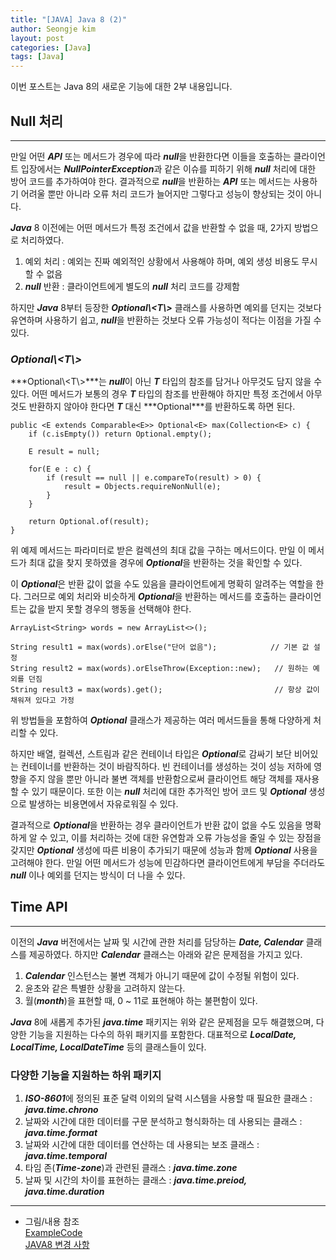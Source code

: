 ```yaml
---
title: "[JAVA] Java 8 (2)"
author: Seongje kim
layout: post
categories: [Java]
tags: [Java]
---
```

<style>
    blockquote {
        font-size:13pt;
		padding-bottom:0.1px;
        margin-bottom:30px;
    }

	img {
		margin-left:15px;
		margin-right:30px;
		max-width:95%;
		heght:auto;
	}

	h3 {
		margin-bottom:15px;
	}
</style>

이번 포스트는 Java 8의 새로운 기능에 대한 2부 내용입니다.

## Null 처리
---

만일 어떤 ***API*** 또는 메서드가 경우에 따라 ***null***을 반환한다면 이들을 호출하는 클라이언트 입장에서는 ***NullPointerException***과 같은 이슈를 피하기 위해 ***null*** 처리에 대한 방어 코드를 추가하여야 한다.
결과적으로 ***null***을 반환하는 ***API*** 또는 메서드는 사용하기 어려울 뿐만 아니라 오류 처리 코드가 늘어지만 그렇다고 성능이 향상되는 것이 아니다.

***Java*** 8 이전에는 어떤 메서드가 특정 조건에서 값을 반환할 수 없을 때, 2가지 방법으로 처리하였다.

1. 예외 처리 : 예외는 진짜 예외적인 상황에서 사용해야 하며, 예외 생성 비용도 무시할 수 없음
2. ***null*** 반환 : 클라이언트에게 별도의 ***null*** 처리 코드를 강제함

하지만 ***Java*** 8부터 등장한 ***Optional\\<T\\>*** 클래스를 사용하면 예외를 던지는 것보다 유연하며 사용하기 쉽고, ***null***을 반환하는 것보다 오류 가능성이 적다는 이점을 가질 수 있다.

### ***Optional\\<T\\>***  

***Optional\\<T\\>***는 ***null***이 아닌 ***T*** 타입의 참조를 담거나 아무것도 담지 않을 수 있다.
어떤 메서드가 보통의 경우 ***T*** 타입의 참조를 반환해야 하지만 특정 조건에서 아무것도 반환하지 않아야 한다면 ***T*** 대신 ***Optional<T>***를 반환하도록 하면 된다.

```
public <E extends Comparable<E>> Optional<E> max(Collection<E> c) {
    if (c.isEmpty()) return Optional.empty();

    E result = null;

    for(E e : c) {
        if (result == null || e.compareTo(result) > 0) {
            result = Objects.requireNonNull(e);
        }
    }

    return Optional.of(result);
}
```

위 예제 메서드는 파라미터로 받은 컬렉션의 최대 값을 구하는 메서드이다.
만일 이 메서드가 최대 값을 찾지 못하였을 경우에 ***Optional***을 반환하는 것을 확인할 수 있다.

이 ***Optional***은 반환 값이 없을 수도 있음을 클라이언트에게 명확히 알려주는 역할을 한다.
그러므로 예외 처리와 비슷하게 ***Optional***을 반환하는 메서드를 호출하는 클라이언트는 값을 받지 못할 경우의 행동을 선택해야 한다.

```
ArrayList<String> words = new ArrayList<>();

String result1 = max(words).orElse("단어 없음");            // 기본 값 설정
String result2 = max(words).orElseThrow(Exception::new);   // 원하는 예외를 던짐
String result3 = max(words).get();                         // 항상 값이 채워져 있다고 가정
```

위 방법들을 포함하여 ***Optional<T>*** 클래스가 제공하는 여러 메서드들을 통해 다양하게 처리할 수 있다.

하지만 배열, 컬렉션, 스트림과 같은 컨테이너 타입은 ***Optional***로 감싸기 보단 비어있는 컨테이너를 반환하는 것이 바람직하다.
빈 컨테이너를 생성하는 것이 성능 저하에 영향을 주지 않을 뿐만 아니라 불변 객체를 반환함으로써 클라이언트 해당 객체를 재사용할 수 있기 때문이다.
또한 이는 ***null*** 처리에 대한 추가적인 방어 코드 및 ***Optional*** 생성으로 발생하는 비용면에서 자유로워질 수 있다.

결과적으로 ***Optional***을 반환하는 경우 클라이언트가 반환 값이 없을 수도 있음을 명확하게 알 수 있고, 이를 처리하는 것에 대한 유연함과 오류 가능성을 줄일 수 있는 장점을 갖지만 ***Optional*** 생성에 따른 비용이 추가되기 때문에 성능과 함께 ***Optional*** 사용을 고려해야 한다.
만일 어떤 메서드가 성능에 민감하다면 클라이언트에게 부담을 주더라도 ***null*** 이나 예외를 던지는 방식이 더 나을 수 있다.

## Time API
---

이전의 ***Java*** 버전에서는 날짜 및 시간에 관한 처리를 담당하는 ***Date, Calendar*** 클래스를 제공하였다.
하지만 ***Calendar*** 클래스는 아래와 같은 문제점을 가지고 있다.

1. ***Calendar*** 인스턴스는 불변 객체가 아니기 때문에 값이 수정될 위험이 있다.
2. 윤초와 같은 특별한 상황을 고려하지 않는다.
3. 월(***month***)을 표현할 때, 0 ~ 11로 표현해야 하는 불편함이 있다.

***Java*** 8에 새롭게 추가된 ***java.time*** 패키지는 위와 같은 문제점을 모두 해결했으며, 다양한 기능을 지원하는 다수의 하위 패키지를 포함한다.
대표적으로 ***LocalDate, LocalTime, LocalDateTime*** 등의 클래스들이 있다.

### 다양한 기능을 지원하는 하위 패키지  

1. ***ISO-8601***에 정의된 표준 달력 이외의 달력 시스템을 사용할 때 필요한 클래스 : ***java.time.chrono***
2. 날짜와 시간에 대한 데이터를 구문 분석하고 형식화하는 데 사용되는 클래스 : ***java.time.format***
3. 날짜와 시간에 대한 데이터를 연산하는 데 사용되는 보조 클래스 : ***java.time.temporal***
4. 타임 존(***Time-zone***)과 관련된 클래스 : ***java.time.zone***
5. 날짜 및 시간의 차이를 표현하는 클래스 : ***java.time.preiod, java.time.duration***

***

- 그림/내용 참조  
[ExampleCode](https://github.com/kimseongje3111/ExampleCode/blob/master/EffectiveJava/Phase_08/Contents_03/Main.java)  
[JAVA8 변경 사항](http://www.tcpschool.com/java/java_intro_java8)
